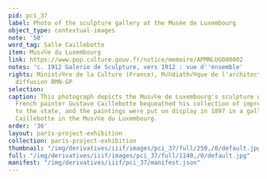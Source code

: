 ```yaml
---
pid: pci_37
label: Photo of the sculpture gallery at the Musée de Luxembourg
object_type: contextual-images
note: '58'
word_tag: Salle Caillebotte
item: Mus√©e du Luxembourg
link: https://www.pop.culture.gouv.fr/notice/memoire/APMNLUG000002
notes: 'c. 1912 Galerie de Sculpture, vers 1912 : vue d''ensemble'
rights: Minist√®re de la Culture (France), M√©diath√®que de l'architecture et du patrimoine,
  diffusion RMN-GP
selection: 
caption: This photograph depicts the Mus√©e de Luxembourg's sculpture gallery, c.1912.
  French painter Gustave Caillebotte bequeathed his collection of impressionist paintings
  to the state, and the paintings were put on display in 1897 in a gallery named after
  Caillebotte in the Mus√©e du Luxembourg.
order: '36'
layout: paris-project-exhibition
collection: paris-project-exhibition
thumbnail: "/img/derivatives/iiif/images/pci_37/full/250,/0/default.jpg"
full: "/img/derivatives/iiif/images/pci_37/full/1140,/0/default.jpg"
manifest: "/img/derivatives/iiif/pci_37/manifest.json"
---
```

